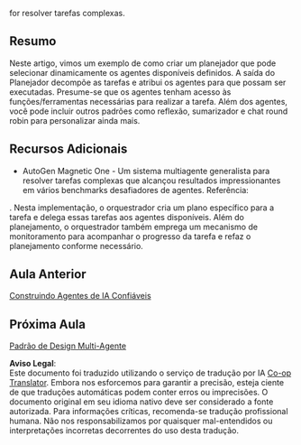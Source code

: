 <!--
CO_OP_TRANSLATOR_METADATA:
{
  "original_hash": "e4e06d3b5d6207459a019c05fee5eb4b",
  "translation_date": "2025-07-12T10:40:07+00:00",
  "source_file": "07-planning-design/README.md",
  "language_code": "br"
}
-->
for resolver tarefas complexas.

## Resumo

Neste artigo, vimos um exemplo de como criar um planejador que pode selecionar dinamicamente os agentes disponíveis definidos. A saída do Planejador decompõe as tarefas e atribui os agentes para que possam ser executadas. Presume-se que os agentes tenham acesso às funções/ferramentas necessárias para realizar a tarefa. Além dos agentes, você pode incluir outros padrões como reflexão, sumarizador e chat round robin para personalizar ainda mais.

## Recursos Adicionais

* AutoGen Magnetic One - Um sistema multiagente generalista para resolver tarefas complexas que alcançou resultados impressionantes em vários benchmarks desafiadores de agentes. Referência:

. Nesta implementação, o orquestrador cria um plano específico para a tarefa e delega essas tarefas aos agentes disponíveis. Além do planejamento, o orquestrador também emprega um mecanismo de monitoramento para acompanhar o progresso da tarefa e refaz o planejamento conforme necessário.

## Aula Anterior

[Construindo Agentes de IA Confiáveis](../06-building-trustworthy-agents/README.md)

## Próxima Aula

[Padrão de Design Multi-Agente](../08-multi-agent/README.md)

**Aviso Legal**:  
Este documento foi traduzido utilizando o serviço de tradução por IA [Co-op Translator](https://github.com/Azure/co-op-translator). Embora nos esforcemos para garantir a precisão, esteja ciente de que traduções automáticas podem conter erros ou imprecisões. O documento original em seu idioma nativo deve ser considerado a fonte autorizada. Para informações críticas, recomenda-se tradução profissional humana. Não nos responsabilizamos por quaisquer mal-entendidos ou interpretações incorretas decorrentes do uso desta tradução.